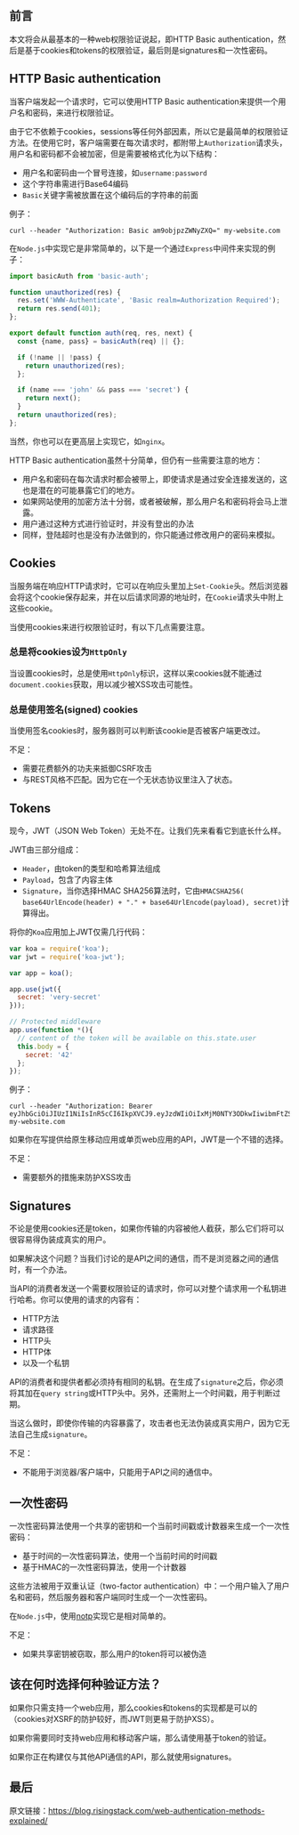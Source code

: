 ## 前言

本文将会从最基本的一种web权限验证说起，即HTTP Basic authentication，然后是基于cookies和tokens的权限验证，最后则是signatures和一次性密码。

## HTTP Basic authentication

当客户端发起一个请求时，它可以使用HTTP Basic authentication来提供一个用户名和密码，来进行权限验证。

由于它不依赖于cookies，sessions等任何外部因素，所以它是最简单的权限验证方法。在使用它时，客户端需要在每次请求时，都附带上`Authorization`请求头，用户名和密码都不会被加密，但是需要被格式化为以下结构：

 - 用户名和密码由一个冒号连接，如`username:password`
 - 这个字符串需进行Base64编码
 - `Basic`关键字需被放置在这个编码后的字符串的前面

例子：

```SHELL
curl --header "Authorization: Basic am9objpzZWNyZXQ=" my-website.com  
```

在`Node.js`中实现它是非常简单的，以下是一个通过`Express`中间件来实现的例子：

```js
import basicAuth from 'basic-auth';

function unauthorized(res) {  
  res.set('WWW-Authenticate', 'Basic realm=Authorization Required');
  return res.send(401);
};

export default function auth(req, res, next) {
  const {name, pass} = basicAuth(req) || {};

  if (!name || !pass) {
    return unauthorized(res);
  };

  if (name === 'john' && pass === 'secret') {
    return next();
  }
  return unauthorized(res);
};
```

当然，你也可以在更高层上实现它，如`nginx`。

HTTP Basic authentication虽然十分简单，但仍有一些需要注意的地方：

 - 用户名和密码在每次请求时都会被带上，即使请求是通过安全连接发送的，这也是潜在的可能暴露它们的地方。
 - 如果网站使用的加密方法十分弱，或者被破解，那么用户名和密码将会马上泄露。
 - 用户通过这种方式进行验证时，并没有登出的办法
 - 同样，登陆超时也是没有办法做到的，你只能通过修改用户的密码来模拟。

## Cookies

当服务端在响应HTTP请求时，它可以在响应头里加上`Set-Cookie`头。然后浏览器会将这个cookie保存起来，并在以后请求同源的地址时，在`Cookie`请求头中附上这些cookie。

当使用cookies来进行权限验证时，有以下几点需要注意。

### 总是将cookies设为`HttpOnly `

当设置cookies时，总是使用`HttpOnly`标识，这样以来cookies就不能通过`document.cookies`获取，用以减少被XSS攻击可能性。

### 总是使用签名(signed) cookies

当使用签名cookies时，服务器则可以判断该cookie是否被客户端更改过。

不足：

 - 需要花费额外的功夫来抵御CSRF攻击
 - 与REST风格不匹配。因为它在一个无状态协议里注入了状态。

## Tokens

现今，JWT（JSON Web Token）无处不在。让我们先来看看它到底长什么样。

JWT由三部分组成：

 - `Header`，由token的类型和哈希算法组成
 - `Payload`，包含了内容主体
 - `Signature`，当你选择HMAC SHA256算法时，它由`HMACSHA256( base64UrlEncode(header) + "." + base64UrlEncode(payload), secret)`计算得出。

将你的`Koa`应用加上JWT仅需几行代码：

```js
var koa = require('koa');
var jwt = require('koa-jwt');

var app = koa();

app.use(jwt({
  secret: 'very-secret'
}));

// Protected middleware
app.use(function *(){
  // content of the token will be available on this.state.user
  this.body = {
    secret: '42'
  };
});
```

例子：

```SHELL
curl --header "Authorization: Bearer eyJhbGciOiJIUzI1NiIsInR5cCI6IkpXVCJ9.eyJzdWIiOiIxMjM0NTY3ODkwIiwibmFtZSI6IkpvaG4gRG9lIiwiYWRtaW4iOnRydWV9.TJVA95OrM7E2cBab30RMHrHDcEfxjoYZgeFONFh7HgQ" my-website.com  
```

如果你在写提供给原生移动应用或单页web应用的API，JWT是一个不错的选择。

不足：

 - 需要额外的措施来防护XSS攻击

## Signatures

不论是使用cookies还是token，如果你传输的内容被他人截获，那么它们将可以很容易得伪装成真实的用户。

如果解决这个问题？当我们讨论的是API之间的通信，而不是浏览器之间的通信时，有一个办法。

当API的消费者发送一个需要权限验证的请求时，你可以对整个请求用一个私钥进行哈希。你可以使用的请求的内容有：

 - HTTP方法
 - 请求路径
 - HTTP头
 - HTTP体
 - 以及一个私钥

API的消费者和提供者都必须持有相同的私钥。在生成了`signature`之后，你必须将其加在`query string`或HTTP头中。另外，还需附上一个时间戳，用于判断过期。

当这么做时，即使你传输的内容暴露了，攻击者也无法伪装成真实用户，因为它无法自己生成`signature`。

不足：

 - 不能用于浏览器/客户端中，只能用于API之间的通信中。

## 一次性密码

一次性密码算法使用一个共享的密钥和一个当前时间戳或计数器来生成一个一次性密码：

 - 基于时间的一次性密码算法，使用一个当前时间的时间戳
 - 基于HMAC的一次性密码算法，使用一个计数器

这些方法被用于双重认证（two-factor authentication）中：一个用户输入了用户名和密码，然后服务器和客户端同时生成一个一次性密码。

在`Node.js`中，使用[notp][1]实现它是相对简单的。

不足：

 - 如果共享密钥被窃取，那么用户的token将可以被伪造

## 该在何时选择何种验证方法？

如果你只需支持一个web应用，那么cookies和tokens的实现都是可以的（cookies对XSRF的防护较好，而JWT则更易于防护XSS）。

如果你需要同时支持web应用和移动客户端，那么请使用基于token的验证。

如果你正在构建仅与其他API通信的API，那么就使用signatures。

## 最后

原文链接：https://blog.risingstack.com/web-authentication-methods-explained/

  [1]: https://github.com/guyht/notp
